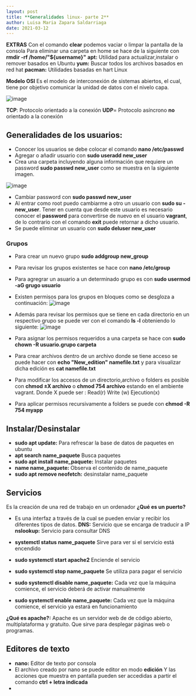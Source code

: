 ```yaml
---
layout: post
title: **Generalidades linux- parte 2**
author: Luisa Maria Zapara Saldarriaga
date: 2021-03-12
---
```

**EXTRAS**
Con el comando **clear** podemos vaciar o limpar la pantalla de la consola
Para eliminar una carpeta en home se hace de la siguiente con **rmdir -rf /home/"${username}"** 
**apt:** Utilidad para actualizar,instalar o remover basados en Ubuntu
**yum:** Buscar todos los archivos basados en red hat
**pacman:** Utilidades basadas en hart Linux 


**Modelo OSI**
Es el modelo de interconexión de sistemas abiertos, el cual, tiene por objetivo comunicar la unidad de datos con el nivelo capa.

![image](https://user-images.githubusercontent.com/64289108/111040283-49536280-8400-11eb-85ff-cb21414e5797.png)

**TCP**: Protocolo orientado a la conexión
**UDP**= Protocolo asíncrono **no** orientado a la conexión

## Generalidades de los usuarios:

- Conocer los usuarios se debe colocar el comando **nano /etc/passwd** 
- Agregar o añadir usuario con **sudo useradd new_user**
- Crea una carpeta incluyendo alguna información que requiere un password **sudo passwd new_user** como se muestra en la siguiente imagen.
 
![image](https://user-images.githubusercontent.com/64289042/111040738-84569580-8402-11eb-9242-2f0bec5eee51.png)
- Cambiar password con **sudo passwd new_user** 
- Al entrar como root puedo cambiarme a otro un usuario con **sudo su - new_user**. Tener en cuenta que desde este usuario es necesario conocer el **password** para convertirse de nuevo en el usuario **vagrant**, de lo contrario con el comando **exit** puede retornar a dicho usuario.
- Se puede eliminar un usuario con **sudo deluser new_user**

### Grupos
- Para crear un nuevo grupo **sudo addgroup new_group** 
- Para revisar los grupos existentes se hace con **nano /etc/group**
- Para agregrar un asuario a un determinado grupo es con **sudo usermod -aG grugo usuario**
- Existen permisos para los grupos en bloques como se desgloza a continuación:
![image](https://user-images.githubusercontent.com/64289042/111041376-e4027000-8405-11eb-8074-0650de186740.png)
- Además para revisar los permisos que se tiene en cada directorio en un respectivo grupo se puede ver con el comando **ls -l** obteniendo lo siguiente:
![image](https://user-images.githubusercontent.com/64289042/111041528-8de1fc80-8406-11eb-815e-c532a1b28c70.png)

- Para asignar los permisos requeridos a una carpeta se hace con **sudo chown -R usuario.grupo carpeta** 
- Para crear archivos dentro de un archivo donde se tiene acceso se puede hacer con **echo "New_edition" namefile.txt** y para visualizar dicha edición es **cat namefile.txt** 
- Para modificar los accesos de un directorio,archivo o folders es posible con **chmod ±X archivo** o **chmod 754 archivo** estando en el ambiente vagrant.
Donde X puede ser : 
 Read(r) 
 Write (w)
 Ejecution(x)
- Para aplicar permisos recursivamente a folders se puede con **chmod -R 754 myapp**

## Instalar/Desinstalar 
- **sudo apt update:** Para refrescar la base de datos de paquetes en ubuntu
- **apt search name_paquete** Busca paquetes
- **sudo apt install name_paquete:** Instalar paquetes
- **name name_paquete:** Observa el contenido de name_paquete
- **sudo apt remove neofetch:** desinstalar name_paquete

## Servicios
Es la creación de una red de trabajo en un ordenador
**¿Qué es un puerto?**
- Es una interfaz a través de la cual se pueden enviar y recibir los diferentes tipos de datos.
**DNS:** Servicio que se encarga de traducir a IP
**nslookup:** Servicio para consultar DNS

- **systemctl status name_paquete** Sirve para ver si el servicio está encendido
- **sudo systemctl start apache2** Enciende el servicio
- **sudo systemctl stop name_paquete** Se utiliza para pagar el servicio
- **sudo systemctl disable name_paquete:**  Cada vez que la máquina comience, el servicio deberá de activar manualmente
- **sudo systemctl enable name_paquete:** Cada vez que la máquina comience, el servicio ya estará en funcionamiento

**¿Qué es apache?:** Apache es un servidor web de de código abierto, multiplataforma y gratuito. Que sirve para desplegar páginas web o programas.


## Editores de texto
- **nano:** Editor de texto por consola
- El archivo creado por nano se puede editor en modo **edición** Y las acciones que muestra en pantalla pueden ser accedidas a partir el comando **ctrl + letra indicada**
- 




